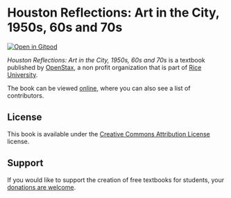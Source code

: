# Houston Reflections: Art in the City, 1950s, 60s and 70s

[![Open in Gitpod](https://gitpod.io/button/open-in-gitpod.svg)](https://gitpod.io/from-referrer/)

_Houston Reflections: Art in the City, 1950s, 60s and 70s_ is a textbook published by [OpenStax](https://openstax.org/), a non profit organization that is part of [Rice University](https://www.rice.edu/).

The book can be viewed [online](https://github.com/cnx-user-books/cnxbook-houston-reflections-art-in-the-city-1950s-60s-and-70s/releases/latest), where you can also see a list of contributors.

## License
This book is available under the [Creative Commons Attribution License](./LICENSE) license.

## Support
If you would like to support the creation of free textbooks for students, your [donations are welcome](https://riceconnect.rice.edu/donation/support-openstax-banner).
